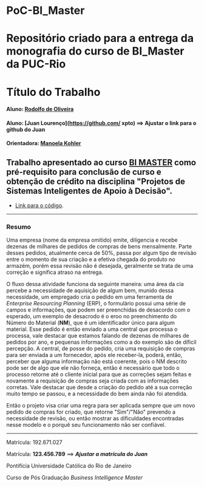 # PoC-BI_Master
Repositório criado para a entrega da monografia do curso de BI_Master da PUC-Rio
===================================================

<!-- antes de enviar a versão final, solicitamos que todos os comentários, colocados para orientação ao aluno, sejam removidos do arquivo -->

# Título do Trabalho

#### Aluno: [Rodolfo de Oliveira](https://github.com/Rodolfo-de-Oliveira/PoC-BI_Master)
#### Aluno: [Juan Lourenço](https://github.com/ xpto) ==> Ajustar o link para o github do Juan
#### Orientadora: [Manoela Kohler](https://github.com/manoelakohler)


Trabalho apresentado ao curso [BI MASTER](https://ica.puc-rio.ai/bi-master) como pré-requisito para conclusão de curso e obtenção de crédito na disciplina "Projetos de Sistemas Inteligentes de Apoio à Decisão".
-------
- [Link para o código](https://github.com/link_do_repositorio/nome_do_arquivo_de_codigo). <!-- caso não aplicável, remover esta linha -->

---

### Resumo

Uma empresa (nome da empresa omitido) emite, diligencia e recebe dezenas de milhares de pedidos de compras de bens mensalmente. Parte desses pedidos, atualmente cerca de 50%,  passa por algum tipo de revisão entre o momento de sua criação e a efetiva chegada do produto no armazém, porém essa revisão não é desejada, geralmente se trata de uma correção e significa atraso na entrega. 

O fluxo dessa atividade funciona da seguinte maneira: uma área da cia percebe a necessidade de aquisição de algum bem, munido dessa necessidade, um empregado cria o pedido em uma ferramenta de *Enterprise Resourcing Planning* (ERP), o formulário possui uma série de campos e informações, que podem ser preenchidas de desacordo com o esperado, um exemplo de desacrodo é o eroo no preenchimento do Número do Material (**NM**), que é um identificador único para algum material. Esse pedido é então enviado a uma central que processa o processa, vale destacar que estamos falando de dezenas de milhares de pedidos por ano, e pequenas informações como a do exemplo são de díficil percepção. A central, de posse do pedido, cria uma requisição de compras para ser enviada a um fornecedor, após ele receber-la, poderá, então, perceber que alguma informação não está coerente, pois o NM descrito pode ser de algo que ele não forneça, então é necessário que todo o processo retorne até o cliente inicial para que as correções sejam feitas e novamente a requisição de compras seja criada com as informações corretas. Vale destacar que desde a criação do pedido até a sua correção muito tempo se passou, e a necessidade do bem ainda não foi atendida. 

Então o projeto visa criar uma regra para ser aplicada sempre que um novo pedido de compras for criado, que retorne "Sim"/"Não" prevendo a necessidade de revisão, ou então mostrar as dificuldades encontradas nesse modelo e o porquê seu funcionamento não ser confiável.

---

Matrícula: 192.671.027

Matrícula: **123.456.789** ==> ***Ajustar a matrícula do Juan***

Pontifícia Universidade Católica do Rio de Janeiro

Curso de Pós Graduação *Business Intelligence Master*
